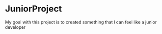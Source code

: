 # JuniorProject
My goal with this project is to created something that I can feel like a junior developer
